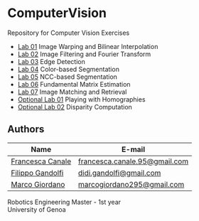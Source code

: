 # ComputerVision
Repository for Computer Vision Exercises

* [Lab 01](https://github.com/francescacanale/ComputerVision/tree/master/Lab01) Image Warping and Bilinear Interpolation
* [Lab 02](https://github.com/francescacanale/ComputerVision/tree/master/Lab02) Image Filtering and Fourier Transform
* [Lab 03](https://github.com/francescacanale/ComputerVision/tree/master/Lab03) Edge Detection
* [Lab 04](https://github.com/francescacanale/ComputerVision/tree/master/Lab04) Color-based Segmentation
* [Lab 05](https://github.com/francescacanale/ComputerVision/tree/master/Lab05) NCC-based Segmentation
* [Lab 06](https://github.com/francescacanale/ComputerVision/tree/master/Lab06) Fundamental Matrix Estimation
* [Lab 07](https://github.com/francescacanale/ComputerVision/tree/master/Lab07) Image Matching and Retrieval
* [Optional Lab 01](https://github.com/francescacanale/ComputerVision/tree/master/OptionalLab01) Playing with Homographies
* [Optional Lab 02](https://github.com/francescacanale/ComputerVision/tree/master/OptionalLab01) Disparity Computation


## Authors
| Name | E-mail |
|------|--------|
| [Francesca Canale](https://github.com/francescacanale) | francesca.canale.95@gmail.com |
| [Filippo Gandolfi](https://github.com/filippogandolfi) | didi.gandolfi@gmail.com |
| [Marco Giordano](https://github.com/MarcoGiordano95) | marcogiordano295@gmail.com |


Robotics Engineering Master - 1st year   
University of Genoa
